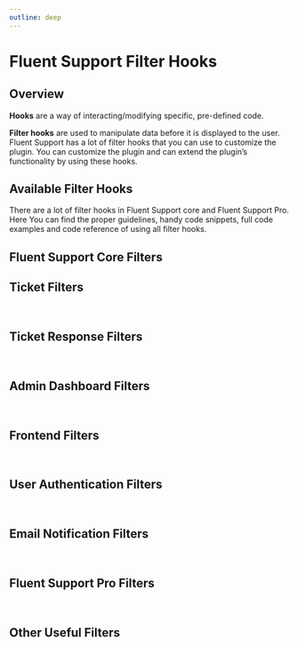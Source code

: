 ```yaml
---
outline: deep
---
```


# Fluent Support Filter Hooks

###

<Badge type="info" text="Fluent Support Core" /> <Badge type="tip" text="Intermediate" />

## Overview

[//]: # (what is hook?)
**Hooks** are a way of interacting/modifying specific, pre-defined code.

**Filter hooks** are used to manipulate data before it is displayed to the user.
Fluent Support has a lot of filter hooks that you can use to customize the plugin.
You can customize the plugin and can extend the plugin’s functionality by using these hooks.

## Available Filter Hooks

There are a lot of filter hooks in Fluent Support core and Fluent Support Pro.
Here You can find the proper guidelines, handy code snippets, full code examples and code reference of using all filter hooks.

## Fluent Support Core Filters

## Ticket Filters
<br />

<!--@include: ./_ticket_filters.md-->

## Ticket Response Filters
<br />

<!--@include: ./_ticket_response_filters.md-->

## Admin Dashboard Filters
<br />

<!--@include: ./_admin_dashboard_filters.md-->

## Frontend Filters
<br />

<!--@include: ./_frontend_filters.md-->

## User Authentication Filters
<br />

<!--@include: ./_user_authentication_filters.md-->

## Email Notification Filters
<br />

<!--@include: ./_email_notification_filters.md-->

## Fluent Support Pro Filters
<br />

<!--@include: ./_fluent_support_pro_filters.md-->

## Other Useful Filters
<br />

<!--@include: ./_other_useful_filters.md-->




